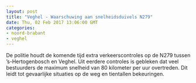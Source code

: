 ```yaml
---
layout: post
title: "Veghel - Waarschuwing aan snelheidsduivels N279"
date: Thu, 02 Feb 2017 13:06:00 GMT
categories: 
- noord-brabant 
- veghel 
---
```


De politie houdt de komende tijd extra verkeerscontroles op de N279 tussen ’s-Hertogenbosch en Veghel. Uit eerdere controles is gebleken dat veel bestuurders de maximum snelheid van 80 kilometer per uur overtreden. Dit leidt tot gevaarlijke situaties op de weg en tientallen bekeuringen.
